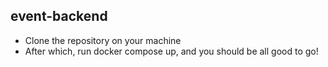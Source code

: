 ## event-backend
* Clone the repository on your machine
* After which, run docker compose up, and you should be all good to go!
